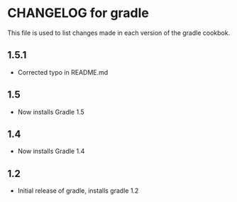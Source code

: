 # CHANGELOG for gradle

This file is used to list changes made in each version of the gradle cookbok.

## 1.5.1

* Corrected typo in README.md

## 1.5

* Now installs Gradle 1.5

## 1.4

* Now installs Gradle 1.4

## 1.2

* Initial release of gradle, installs gradle 1.2

